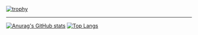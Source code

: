 <!--
**thirakawa/thirakawa** is a ✨ _special_ ✨ repository because its `README.md` (this file) appears on your GitHub profile.

Here are some ideas to get you started:

- 🔭 I’m currently working on ...
- 🌱 I’m currently learning ...
- 👯 I’m looking to collaborate on ...
- 🤔 I’m looking for help with ...
- 💬 Ask me about ...
- 📫 How to reach me: ...
- 😄 Pronouns: ...
- ⚡ Fun fact: ...
-->

[![trophy](https://github-profile-trophy.vercel.app/?username=thirakawa)](https://github.com/ryo-ma/github-profile-trophy)

---
[![Anurag's GitHub stats](https://github-readme-stats.vercel.app/api?username=thirakawa)](https://github.com/anuraghazra/github-readme-stats)
[![Top Langs](https://github-readme-stats.vercel.app/api/top-langs/?username=thirakawa&layout=compact)](https://github.com/anuraghazra/github-readme-stats)
